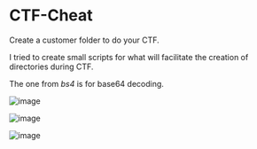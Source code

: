 # CTF-Cheat
Create a customer folder to do your CTF.

I tried to create small scripts for what will facilitate the creation of directories during CTF.

The one from *bs4* is for base64 decoding.


![image](https://github.com/user-attachments/assets/4f7fb9ad-8244-4cd9-ba5e-62a2ee77a2ca)

![image](https://github.com/user-attachments/assets/b5cbc123-2925-4731-8419-3654e69b7562)

![image](https://github.com/user-attachments/assets/f22f1fd4-2230-46df-a3ff-d7b062ce04f2)

